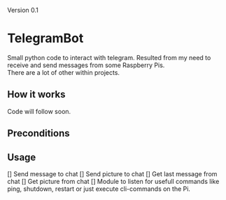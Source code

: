 Version 0.1

# TelegramBot
Small python code to interact with telegram. Resulted from my need to receive and send messages from some Raspberry Pis.  
There are a lot of other within projects.


## How it works
Code will follow soon.

## Preconditions


## Usage

[] Send message to chat
[] Send picture to chat
[] Get last message from chat
[] Get picture from chat
[] Module to listen for usefull commands like ping, shutdown, restart or just execute cli-commands on the Pi.
